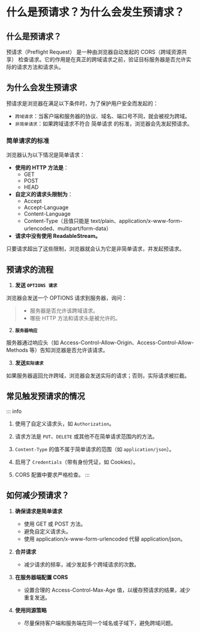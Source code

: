 # 什么是预请求？为什么会发生预请求？

## 什么是预请求？

预请求（Preflight Request） 是一种由浏览器自动发起的 CORS（跨域资源共享） 检查请求。它的作用是在真正的跨域请求之前，验证目标服务器是否允许实际的请求方法和请求头。

## 为什么会发生预请求

预请求是浏览器在满足以下条件时，为了保护用户安全而发起的：

+ `跨域请求`：当客户端和服务器的协议、域名、端口号不同，就会被视为跨域。
+ `非简单请求`：如果跨域请求不符合 简单请求 的标准，浏览器会先发起预请求。

### 简单请求的标准

浏览器认为以下情况是简单请求：

+ __使用的 HTTP 方法是__：
  + GET
  + POST
  + HEAD
+ __自定义的请求头限制为__：
  + Accept
  + Accept-Language
  + Content-Language
  + Content-Type（且值只能是 text/plain、application/x-www-form-urlencoded、multipart/form-data）
+ __请求中没有使用 ReadableStream。__

只要请求超出了这些限制，浏览器就会认为它是非简单请求，并发起预请求。

## 预请求的流程

1. __发送 `OPTIONS 请求`__

浏览器会发送一个 OPTIONS 请求到服务器，询问：

> + 服务器是否允许该跨域请求。
> + 哪些 HTTP 方法和请求头是被允许的。

2. __`服务器响应`__

服务器通过响应头（如 Access-Control-Allow-Origin、Access-Control-Allow-Methods 等）告知浏览器是否允许该请求。

3. __发送`实际请求`__

如果服务器返回允许跨域，浏览器会发送实际的请求；否则，实际请求被拦截。

## 常见触发预请求的情况

::: info

1. 使用了自定义请求头，如 `Authorization`。

2. 请求方法是 `PUT`、`DELETE` 或其他不在简单请求范围内的方法。

3. `Content-Type` 的值不属于简单请求的范围（如 `application/json`）。

4. 启用了 `Credentials`（带有身份凭证，如 Cookies）。

5. CORS 配置中要求严格检查。
:::

## 如何减少预请求？

1. __确保请求是简单请求__

    + 使用 GET 或 POST 方法。
    + 避免自定义请求头。
    + 使用 application/x-www-form-urlencoded 代替 application/json。

2. __合并请求__

    + 减少请求的频率，减少发起多个跨域请求的次数。

3. __在服务器端配置 CORS__

    + 设置合理的 Access-Control-Max-Age 值，以缓存预请求的结果，减少重复发送。

4. __使用同源策略__

    + 尽量保持客户端和服务端在同一个域名或子域下，避免跨域问题。
